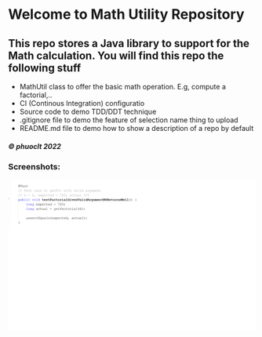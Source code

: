 # Welcome to Math Utility Repository
## This repo stores a Java library to support for the Math calculation. You will find this repo the following stuff

* MathUtil class to offer the basic math operation. E.g, compute a factorial,..
* CI (Continous Integration) configuratio
* Source code to demo TDD/DDT technique
* .gitignore file to demo the feature of selection name thing to upload
* README.md file to demo how to show a description of a repo by default

##### © phuoclt 2022  

### Screenshots:
![Source code of DDT/TDD using JUnit](https://github.com/phuoclt2509/math-util/blob/main/screenshots/DDT-with-TDD-using-JUnit.png)
